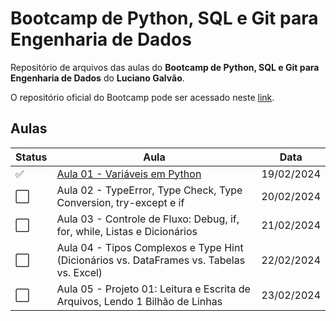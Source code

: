 # Bootcamp de Python, SQL e Git para Engenharia de Dados

Repositório de arquivos das aulas do **Bootcamp de Python, SQL e Git para Engenharia de Dados** do **Luciano Galvão**.

O repositório oficial do Bootcamp pode ser acessado neste [link](https://github.com/lvgalvao/data-engineering-roadmap/tree/main/bootcamp).

## Aulas

| Status  | Aula                                                                                           | Data       |
| ------- | ---------------------------------------------------------------------------------------------- | ---------- |
| ✅      | [Aula 01 - Variáveis em Python](https://github.com/kaiodt/bootcamp-data-eng/tree/main/aula_01) | 19/02/2024 |
| ⬜      | Aula 02 - TypeError, Type Check, Type Conversion, try-except e if                              | 20/02/2024 |
| ⬜      | Aula 03 - Controle de Fluxo: Debug, if, for, while, Listas e Dicionários                       | 21/02/2024 |
| ⬜      | Aula 04 - Tipos Complexos e Type Hint (Dicionários vs. DataFrames vs. Tabelas vs. Excel)       | 22/02/2024 |
| ⬜      | Aula 05 - Projeto 01: Leitura e Escrita de Arquivos, Lendo 1 Bilhão de Linhas                  | 23/02/2024 |

